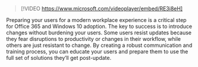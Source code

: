 > [!VIDEO https://www.microsoft.com/videoplayer/embed/RE3i8eH]

Preparing your users for a modern workplace experience is a critical step for Office 365 and Windows 10 adoption. The key to success is to introduce changes without burdening your users. Some users resist updates because they fear disruptions to productivity or changes in their workflow, while others are just resistant to change. By creating a robust communication and training process, you can educate your users and prepare them to use the full set of solutions they’ll get post-update.